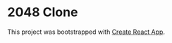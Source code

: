 # 2048 Clone

This project was bootstrapped with [Create React App](https://github.com/facebook/create-react-app).

